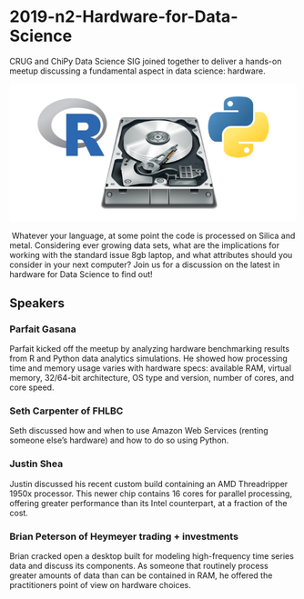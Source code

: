 # 2019-n2-Hardware-for-Data-Science

CRUG and ChiPy Data Science SIG joined together to deliver a hands-on meetup discussing a fundamental aspect in data science: hardware.


![](https://github.com/Chicago-R-User-Group/2019-n2-Hardware-for-Data-Science/blob/master/Hardware_Benchmarking/Images/Hardware_DataScience.png)
    
​
Whatever your language, at some point the code is processed on Silica and metal. Considering ever growing data sets, what are the implications for working with the standard issue 8gb laptop, and what attributes should you consider in your next computer? Join us for a discussion on the latest in hardware for Data Science to find out!


## Speakers

### Parfait Gasana

Parfait kicked off the meetup by analyzing hardware benchmarking results from R and Python data analytics simulations. He showed how processing time and memory usage varies with hardware specs: available RAM, virtual memory, 32/64-bit architecture, OS type and version, number of cores, and core speed.


### Seth Carpenter of FHLBC 

Seth discussed how and when to use Amazon Web Services (renting someone else’s hardware) and how to do so using Python.


### Justin Shea 

Justin discussed his recent custom build containing an AMD Threadripper 1950x processor. This newer chip contains 16 cores for parallel processing, offering greater performance than its Intel counterpart, at a fraction of the cost.


### Brian Peterson of Heymeyer trading + investments 

Brian cracked open a desktop built for modeling high-frequency time series data and discuss its components. As someone that routinely process greater amounts of data than can be contained in RAM, he offered the practitioners point of view on hardware choices.



